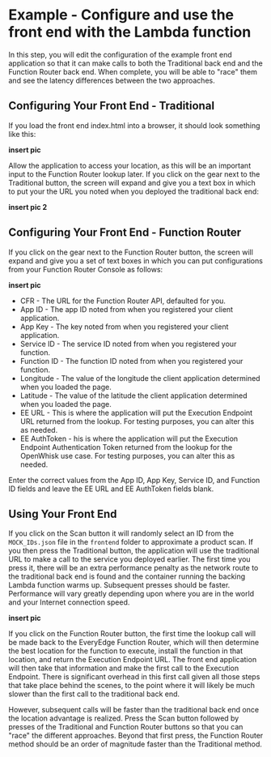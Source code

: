 # Example - Configure and use the front end with the Lambda function

In this step, you will edit the configuration of the example front end application so that it can make calls to both the Traditional back end and the Function Router back end.  When complete, you will be able to "race" them and see the latency differences between the two approaches.

## Configuring Your Front End - Traditional

If you load the front end index.html into a browser, it should look something like this:

**insert pic**

Allow the application to access your location, as this will be an important input to the Function Router lookup later.  If you click on the gear next to the Traditional button, the screen will expand and give you a text box in which to put your the URL you noted when you deployed the traditional back end:

**insert pic 2**

## Configuring Your Front End - Function Router
If you click on the gear next to the Function Router button, the screen will expand and give you a set of text boxes in which you can put configurations from your Function Router Console as follows:

**insert pic**

* CFR - The URL for the Function Router API, defaulted for you.
* App ID - The app ID noted from when you registered your client application.
* App Key - The key noted from when you registered your client application.
* Service ID - The service ID noted from when you registered your function.
* Function ID - The function ID noted from when you registered your function.
* Longitude - The value of the longitude the client application determined when you loaded the page.
* Latitude - The value of the latitude the client application determined when you loaded the page.
* EE URL - This is where the application will put the Execution Endpoint URL returned from the lookup.  For testing purposes, you can alter this as needed.
* EE AuthToken - his is where the application will put the Execution Endpoint Authentication Token returned from the lookup for the OpenWhisk use case.  For testing purposes, you can alter this as needed.

Enter the correct values from the App ID, App Key, Service ID, and Function ID fields and leave the EE URL and EE AuthToken fields blank.

## Using Your Front End
If you click on the Scan button it will randomly select an ID from the `MOCK_IDs.json` file in the `frontend` folder to approximate a product scan.  If you then press the Traditional button, the application will use the traditional URL to make a call to the service you deployed earlier.  The first time you press it, there will be an extra performance penalty as the network route to the traditional back end is found and the container running the backing Lambda function warms up.  Subsequent presses should be faster. Performance will vary greatly depending upon where you are in the world and your Internet connection speed.

**insert pic**

If you click on the Function Router button, the first time the lookup call will be made back to the EveryEdge Function Router, which will then determine the best location for the function to execute, install the function in that location, and return the Execution Endpoint URL.  The front end application will then take that information and make the first call to the Execution Endpoint.  There is significant overhead in this first call given all those steps that take place behind the scenes, to the point where it will likely be much slower than the first call to the traditional back end.

However, subsequent calls will be faster than the traditional back end once the location advantage is realized.  Press the Scan button followed by presses of the Traditional and Function Router buttons so that you can "race" the different approaches.  Beyond that first press, the Function Router method should be an order of magnitude faster than the Traditional method.